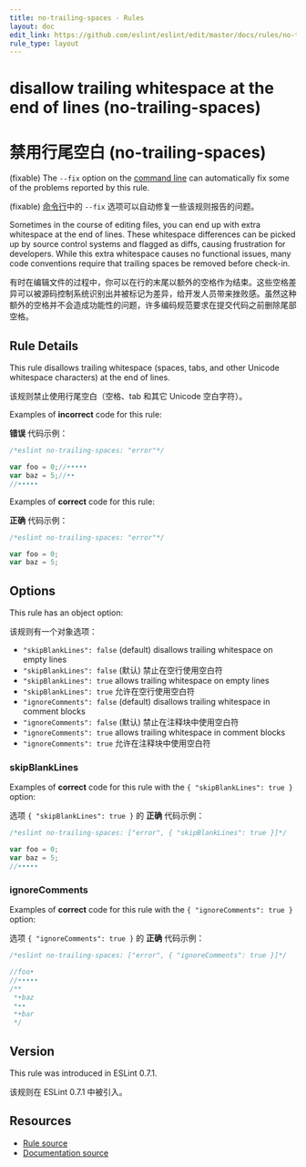 ```yaml
---
title: no-trailing-spaces - Rules
layout: doc
edit_link: https://github.com/eslint/eslint/edit/master/docs/rules/no-trailing-spaces.md
rule_type: layout
---
```

<!-- Note: No pull requests accepted for this file. See README.md in the root directory for details. -->

# disallow trailing whitespace at the end of lines (no-trailing-spaces)

# 禁用行尾空白 (no-trailing-spaces)

(fixable) The `--fix` option on the [command line](../user-guide/command-line-interface#fixing-problems) can automatically fix some of the problems reported by this rule.

(fixable) [命令行](../user-guide/command-line-interface#fixing-problems)中的 `--fix` 选项可以自动修复一些该规则报告的问题。

Sometimes in the course of editing files, you can end up with extra whitespace at the end of lines. These whitespace differences can be picked up by source control systems and flagged as diffs, causing frustration for developers. While this extra whitespace causes no functional issues, many code conventions require that trailing spaces be removed before check-in.

有时在编辑文件的过程中，你可以在行的末尾以额外的空格作为结束。这些空格差异可以被源码控制系统识别出并被标记为差异，给开发人员带来挫败感。虽然这种额外的空格并不会造成功能性的问题，许多编码规范要求在提交代码之前删除尾部空格。

## Rule Details

This rule disallows trailing whitespace (spaces, tabs, and other Unicode whitespace characters) at the end of lines.

该规则禁止使用行尾空白（空格、tab 和其它 Unicode 空白字符）。

Examples of **incorrect** code for this rule:

**错误** 代码示例：

```js
/*eslint no-trailing-spaces: "error"*/

var foo = 0;//•••••
var baz = 5;//••
//•••••
```

Examples of **correct** code for this rule:

**正确** 代码示例：

```js
/*eslint no-trailing-spaces: "error"*/

var foo = 0;
var baz = 5;
```

## Options

This rule has an object option:

该规则有一个对象选项：

* `"skipBlankLines": false` (default) disallows trailing whitespace on empty lines
* `"skipBlankLines": false` (默认) 禁止在空行使用空白符
* `"skipBlankLines": true` allows trailing whitespace on empty lines
* `"skipBlankLines": true` 允许在空行使用空白符
* `"ignoreComments": false` (default) disallows trailing whitespace in comment blocks
* `"ignoreComments": false` (默认) 禁止在注释块中使用空白符
* `"ignoreComments": true` allows trailing whitespace in comment blocks
* `"ignoreComments": true` 允许在注释块中使用空白符

### skipBlankLines

Examples of **correct** code for this rule with the `{ "skipBlankLines": true }` option:

选项 `{ "skipBlankLines": true }` 的 **正确** 代码示例：

```js
/*eslint no-trailing-spaces: ["error", { "skipBlankLines": true }]*/

var foo = 0;
var baz = 5;
//•••••
```

### ignoreComments

Examples of **correct** code for this rule with the `{ "ignoreComments": true }` option:

选项 `{ "ignoreComments": true }` 的 **正确** 代码示例：

```js
/*eslint no-trailing-spaces: ["error", { "ignoreComments": true }]*/

//foo•
//•••••
/**
 *•baz
 *••
 *•bar
 */
```

## Version

This rule was introduced in ESLint 0.7.1.

该规则在 ESLint 0.7.1 中被引入。

## Resources

* [Rule source](https://github.com/eslint/eslint/tree/master/lib/rules/no-trailing-spaces.js)
* [Documentation source](https://github.com/eslint/eslint/tree/master/docs/rules/no-trailing-spaces.md)

